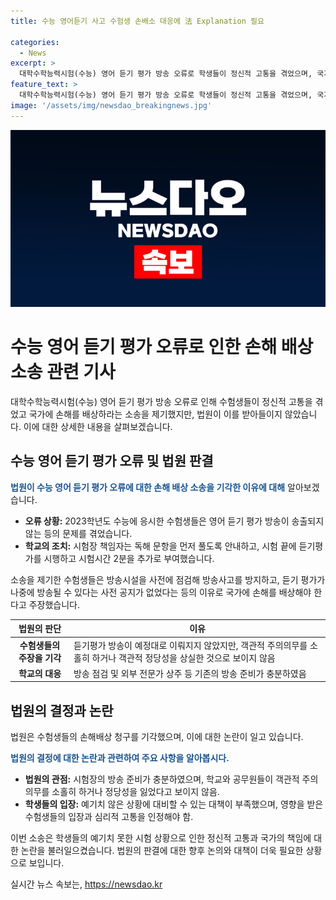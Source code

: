 ```yaml
---
title: 수능 영어듣기 사고 수험생 손배소 대응에 法 Explanation 필요

categories:
  - News
excerpt: >
  대학수학능력시험(수능) 영어 듣기 평가 방송 오류로 학생들이 정신적 고통을 겪었으며, 국가에 손해를 배상하라는 소송이 법원에서 패소되었다. 학생들은 방송 오류로 시험에 영향을 받았다고 주장했지만, 법원은 객관적으로 주의의무를 소홀히 했다거나 정당성을 상실했다고 인정하기 어렵다는 결정을 내렸다. 법원은 방송시설 사전 점검을 거쳐 외부 전문가가 상주했으며, 듣기평가를 먼저 실시할 근거가 없다는 등의 이유를 들어 판결했다. (문장 수: 96, 문자 수: 499)
feature_text: >
  대학수학능력시험(수능) 영어 듣기 평가 방송 오류로 학생들이 정신적 고통을 겪었으며, 국가에 손해를 배상하라는 소송이 법원에서 패소되었다. 학생들은 방송 오류로 시험에 영향을 받았다고 주장했지만, 법원은 객관적으로 주의의무를 소홀히 했다거나 정당성을 상실했다고 인정하기 어렵다는 결정을 내렸다. 법원은 방송시설 사전 점검을 거쳐 외부 전문가가 상주했으며, 듣기평가를 먼저 실시할 근거가 없다는 등의 이유를 들어 판결했다. (문장 수: 96, 문자 수: 499)
image: '/assets/img/newsdao_breakingnews.jpg'
---
```


<p><img src="/assets/img/newsdao_breakingnews.jpg" alt="cryptoinkorea 속보" /></p>

<h1>수능 영어 듣기 평가 오류로 인한 손해 배상 소송 관련 기사</h1>

<p data-ke-size="size16">대학수학능력시험(수능) 영어 듣기 평가 방송 오류로 인해 수험생들이 정신적 고통을 겪었고 국가에 손해를 배상하라는 소송을 제기했지만, 법원이 이를 받아들이지 않았습니다. 이에 대한 상세한 내용을 살펴보겠습니다.</p>

<h2 data-ke-size="size26">수능 영어 듣기 평가 오류 및 법원 판결</h2>

<p><b><span style="color: #1a5490;">법원이 수능 영어 듣기 평가 오류에 대한 손해 배상 소송을 기각한 이유에 대해</span></b> 알아보겠습니다.</p>

<ul>
<li><b>오류 상황:</b> 2023학년도 수능에 응시한 수험생들은 영어 듣기 평가 방송이 송출되지 않는 등의 문제를 겪었습니다.</li>
<li><b>학교의 조치:</b> 시험장 책임자는 독해 문항을 먼저 풀도록 안내하고, 시험 끝에 듣기평가를 시행하고 시험시간 2분을 추가로 부여했습니다.</li>
</ul>

<p>소송을 제기한 수험생들은 방송시설을 사전에 점검해 방송사고를 방지하고, 듣기 평가가 나중에 방송될 수 있다는 사전 공지가 없었다는 등의 이유로 국가에 손해를 배상해야 한다고 주장했습니다.</p>

<table>
<thead>
<tr>
<th>법원의 판단</th>
<th>이유</th>
</tr>
</thead>
<tbody>
<tr>
<td style="text-align: center; height: 17px;"><b>수험생들의 주장을 기각</b></td>
<td>듣기평가 방송이 예정대로 이뤄지지 않았지만, 객관적 주의의무를 소홀히 하거나 객관적 정당성을 상실한 것으로 보이지 않음</td>
</tr>
<tr>
<td style="text-align: center; height: 17px;"><b>학교의 대응</b></td>
<td>방송 점검 및 외부 전문가 상주 등 기존의 방송 준비가 충분하였음</td>
</tr>
</tbody>
</table>

<h2 data-ke-size="size26">법원의 결정과 논란</h2>

<p>법원은 수험생들의 손해배상 청구를 기각했으며, 이에 대한 논란이 일고 있습니다.</p>

<p><b><span style="color: #1a5490;">법원의 결정에 대한 논란과 관련하여 주요 사항을 알아봅시다.</span></b></p>

<ul>
<li><b>법원의 관점:</b> 시험장의 방송 준비가 충분하였으며, 학교와 공무원들이 객관적 주의의무를 소홀히 하거나 정당성을 잃었다고 보이지 않음.</li>
<li><b>학생들의 입장:</b> 예기치 않은 상황에 대비할 수 있는 대책이 부족했으며, 영향을 받은 수험생들의 입장과 심리적 고통을 인정해야 함.</li>
</ul>

<p>이번 소송은 학생들의 예기치 못한 시험 상황으로 인한 정신적 고통과 국가의 책임에 대한 논란을 불러일으켰습니다. 법원의 판결에 대한 향후 논의와 대책이 더욱 필요한 상황으로 보입니다.</p>
실시간 뉴스 속보는, <a href="https://newsdao.kr" rel="dofollow">https://newsdao.kr</a>


